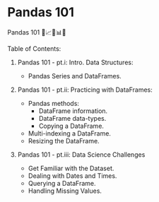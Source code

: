 # Pandas 101

Pandas 101 🐼📈🏹📊📐

Table of Contents:

1. Pandas 101 - pt.i: Intro. Data Structures:
   * Pandas Series and DataFrames.

2. Pandas 101 - pt.ii: Practicing with DataFrames:
   * Pandas methods:
     - DataFrame information.
     - DataFrame data-types.
     - Copying a DataFrame.
   * Multi-indexing a DataFrame.
   * Resizing the DataFrame.
  
  3. Pandas 101 - pt.iii: Data Science Challenges
     * Get Familiar with the Dataset.
     * Dealing with Dates and Times.
     * Querying a DataFrame.
     * Handling Missing Values.
